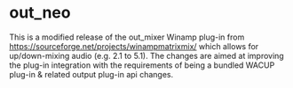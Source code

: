 # out_neo
This is a modified release of the out_mixer Winamp plug-in from https://sourceforge.net/projects/winampmatrixmix/ which allows for up/down-mixing audio (e.g. 2.1 to 5.1). The changes are aimed at improving the plug-in integration with the requirements of being a bundled WACUP plug-in &amp; related output plug-in api changes.
